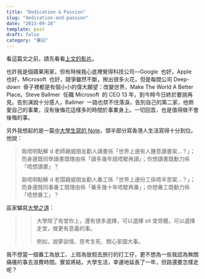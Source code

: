 ```yaml
---
title: "Dedication & Passion"
slug: "dedication-and-passion"
date: "2013-09-28"
template: post
draft: false
category: "筆記"
---
```


看這篇文之前，請先看看[上文的影片](http://www.theverge.com/2013/9/27/4779036/exclusive-video-steve-ballmers-intense-tearful-goodbye-to-microsoft)。

也許我是個蘋果用家，但有時候我心底裡覺得科技公司—Google  也好，Apple  也好，Microsoft  也好，競爭雖然不斷，擦出很多火花，但是每間公司 Deep-down  骨子裡都是有個小小的偉大願望：改變世界，Make The World A Better Place。Steve Ballmer  任職 Microsoft  的 CEO 13 年，到今時今日終於要說再見。告別演說十分感人，Ballmer  一路也禁不住落淚，告別自己的第二家，他熱愛自己的事業，沒有後悔花這樣多的時間於事業身上。一切回首，也是值得做不會後悔的事。

另外我想起的是一篇[中大學生寫的 Note](https://www.facebook.com/notes/artha-luffy/%E6%9C%8B%E5%8F%8B%E5%91%80%E8%81%BD%E6%88%91%E8%A8%B4%E8%AA%AA%E6%88%91%E7%9A%84%E6%95%85%E4%BA%8B%E5%90%A7-%E7%B8%BD%E6%9C%89%E4%B8%80%E6%97%A5%E6%88%91%E6%9C%83%E6%8E%89%E4%BD%8Efacebook%E5%8E%BB%E4%B8%80%E5%80%8B%E7%84%A1%E4%BA%BA%E6%90%B5%E5%88%B0%E6%88%91%E6%97%A2%E5%9C%B0%E6%96%B9%E6%B0%B8%E9%81%A0%E5%94%94%E5%86%8Don/599740846735637)，頭半部分寫香港人生活寫得十分到位。他說：

> 我唔明點解 d 老師親威朋友勸人讀書係「世界上邊有人鍾意讀書架...？」；而身邊既同學讀書既理由係「讀多幾年就唔駛再讀」；你想讀書既動力係「唔想讀書」？
>
> 我唔明點解 d 老闆親威朋友勸人番工係「世界上邊份工係唔辛苦架...？」；而身邊既同事番工既理由係「番多幾十年唔駛再番」；你想番工既動力係「唔想番工」？

區家驎寫[大學之道](http://aukalun.blogspot.hk/2013/09/blog-post_26.html)：

> > 大學除了有堂你上，還有很多選擇，可以選擇 sit 堂旁聽，可以選擇走堂，做更有意義的事。
> >
> > 例如，說夢談情、思考生死、關心家國大事。

我不想當一個番工為放工、上班為放假去旅行的打工仔，更不想為一些我認為無關痛癢的事去浪費時間。實習將結，大學生活，幸運地延長了一年，但路還要怎樣走呢？
